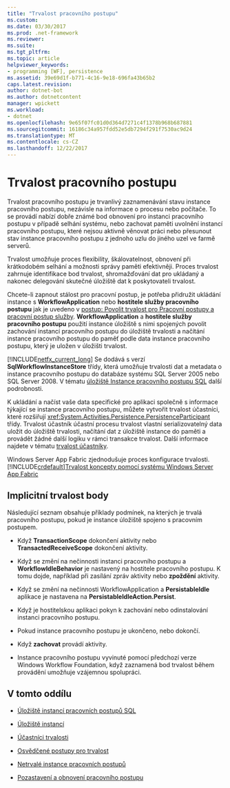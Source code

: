 ```yaml
---
title: "Trvalost pracovního postupu"
ms.custom: 
ms.date: 03/30/2017
ms.prod: .net-framework
ms.reviewer: 
ms.suite: 
ms.tgt_pltfrm: 
ms.topic: article
helpviewer_keywords:
- programming [WF], persistence
ms.assetid: 39e69d1f-b771-4c16-9e18-696fa43b65b2
caps.latest.revision: 
author: dotnet-bot
ms.author: dotnetcontent
manager: wpickett
ms.workload:
- dotnet
ms.openlocfilehash: 9e65f07fc01d0d364d7271c4f1378b968b687881
ms.sourcegitcommit: 16186c34a957fdd52e5db7294f291f7530ac9d24
ms.translationtype: MT
ms.contentlocale: cs-CZ
ms.lasthandoff: 12/22/2017
---
```

# <a name="workflow-persistence"></a>Trvalost pracovního postupu
Trvalost pracovního postupu je trvanlivý zaznamenávání stavu instance pracovního postupu, nezávisle na informace o procesu nebo počítače. To se provádí nabízí dobře známé bod obnovení pro instanci pracovního postupu v případě selhání systému, nebo zachovat paměti uvolnění instancí pracovního postupu, které nejsou aktivně věnovat práci nebo přesunout stav instance pracovního postupu z jednoho uzlu do jiného uzel ve farmě serverů.  
  
 Trvalost umožňuje proces flexibility, škálovatelnost, obnovení při krátkodobém selhání a možnosti správy paměti efektivněji. Proces trvalost zahrnuje identifikace bod trvalost, shromažďování dat pro ukládaný a nakonec delegování skutečné úložiště dat k poskytovateli trvalost.  
  
 Chcete-li zapnout stálost pro pracovní postup, je potřeba přidružit ukládání instance s **WorkflowApplication** nebo **hostitele služby pracovního postupu** jak je uvedeno v [postup: Povolit trvalost pro Pracovní postupy a pracovní postup služby](../../../docs/framework/windows-workflow-foundation/how-to-enable-persistence-for-workflows-and-workflow-services.md). **WorkflowApplication** a **hostitele služby pracovního postupu** použití instance úložiště s nimi spojených povolit zachování instancí pracovního postupu do úložiště trvalosti a načítání instance pracovního postupu do paměť podle data instance pracovního postupu, který je uložen v úložišti trvalost.  
  
 [!INCLUDE[netfx_current_long](../../../includes/netfx-current-long-md.md)] Se dodává s verzí **SqlWorkflowInstanceStore** třídy, která umožňuje trvalosti dat a metadata o instance pracovního postupu do databáze systému SQL Server 2005 nebo SQL Server 2008. V tématu [úložiště Instance pracovního postupu SQL](../../../docs/framework/windows-workflow-foundation/sql-workflow-instance-store.md) další podrobnosti.  
  
 K ukládání a načíst vaše data specifické pro aplikaci společně s informace týkající se instance pracovního postupu, můžete vytvořit trvalost účastníci, které rozšiřují <xref:System.Activities.Persistence.PersistenceParticipant> třídy. Trvalost účastník účastní procesu trvalost vlastní serializovatelný data uložit do úložiště trvalosti, načítání dat z úložiště instance do paměti a provádět žádné další logiku v rámci transakce trvalost. Další informace najdete v tématu [trvalost účastníky](../../../docs/framework/windows-workflow-foundation/persistence-participants.md).  
  
 Windows Server App Fabric zjednodušuje proces konfigurace trvalosti. [!INCLUDE[crdefault](../../../includes/crdefault-md.md)][Trvalost koncepty pomocí systému Windows Server App Fabric](http://go.microsoft.com/fwlink/?LinkId=201200)  
  
## <a name="implicit-persistence-points"></a>Implicitní trvalost body  
 Následující seznam obsahuje příklady podmínek, na kterých je trvalá pracovního postupu, pokud je instance úložiště spojeno s pracovním postupem.  
  
-   Když **TransactionScope** dokončení aktivity nebo **TransactedReceiveScope** dokončení aktivity.  
  
-   Když se změní na nečinnosti instanci pracovního postupu a **WorkflowIdleBehavior** je nastavený na hostitele pracovního postupu. K tomu dojde, například při zasílání zpráv aktivity nebo **zpoždění** aktivity.  
  
-   Když se změní na nečinnosti WorkflowApplication a **PersistableIdle** aplikace je nastavena na **PersistableIdleAction.Persist**.  
  
-   Když je hostitelskou aplikaci pokyn k zachování nebo odinstalování instanci pracovního postupu.  
  
-   Pokud instance pracovního postupu je ukončeno, nebo dokončí.  
  
-   Když **zachovat** provádí aktivity.  
  
-   Instance pracovního postupu vyvinuté pomocí předchozí verze Windows Workflow Foundation, když zaznamená bod trvalost během provádění umožňuje vzájemnou spolupráci.  
  
## <a name="in-this-section"></a>V tomto oddílu  
  
-   [Úložiště instancí pracovních postupů SQL](../../../docs/framework/windows-workflow-foundation/sql-workflow-instance-store.md)  
  
-   [Úložiště instancí](../../../docs/framework/windows-workflow-foundation/instance-stores.md)  
  
-   [Účastníci trvalosti](../../../docs/framework/windows-workflow-foundation/persistence-participants.md)  
  
-   [Osvědčené postupy pro trvalost](../../../docs/framework/windows-workflow-foundation/persistence-best-practices.md)  
  
-   [Netrvalé instance pracovních postupů](../../../docs/framework/windows-workflow-foundation/non-persisted-workflow-instances.md)  
  
-   [Pozastavení a obnovení pracovního postupu](../../../docs/framework/windows-workflow-foundation/pausing-and-resuming-a-workflow.md)
